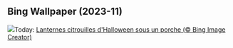 ## Bing Wallpaper (2023-11)
![](https://www.bing.com/th?id=OHR.HalloweenPorchAI_FR-CA7805975704_UHD.jpg&w=1000)Today: [Lanternes citrouilles d'Halloween sous un porche (© Bing Image Creator)](https://www.bing.com/th?id=OHR.HalloweenPorchAI_FR-CA7805975704_UHD.jpg)